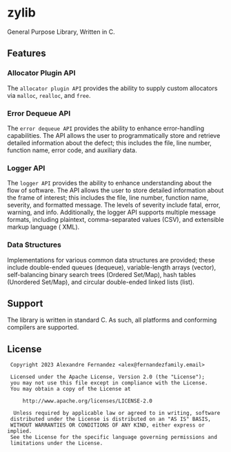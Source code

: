 # zylib

General Purpose Library, Written in C.

## Features

### Allocator Plugin API

The `allocator plugin API` provides the ability to supply custom allocators via `malloc`, `realloc`, and `free`.

### Error Dequeue API

The `error dequeue API` provides the ability to enhance error-handling capabilities. The API allows the user to
programmatically store and retrieve detailed information about the defect; this includes the file, line number, function
name, error code, and auxiliary data.

### Logger API

The `logger API` provides the ability to enhance understanding about the flow of software. The API allows the user to
store detailed information about the frame of interest; this includes the file, line number, function name, severity,
and formatted message. The levels of severity include fatal, error, warning, and info. Additionally, the logger API
supports multiple message formats, including plaintext, comma-separated values (CSV), and extensible markup language (
XML).

### Data Structures

Implementations for various common data structures are provided; these include double-ended queues (dequeue),
variable-length arrays (vector), self-balancing binary search trees (Ordered Set/Map), hash tables (Unordered Set/Map),
and circular double-ended linked lists (list).

## Support

The library is written in standard C. As such, all platforms and conforming compilers are supported.

## License

```text
 Copyright 2023 Alexandre Fernandez <alex@fernandezfamily.email>
 
 Licensed under the Apache License, Version 2.0 (the "License");
 you may not use this file except in compliance with the License.
 You may obtain a copy of the License at
 
     http://www.apache.org/licenses/LICENSE-2.0
 
  Unless required by applicable law or agreed to in writing, software
 distributed under the License is distributed on an "AS IS" BASIS,
 WITHOUT WARRANTIES OR CONDITIONS OF ANY KIND, either express or implied.
 See the License for the specific language governing permissions and
 limitations under the License.
```